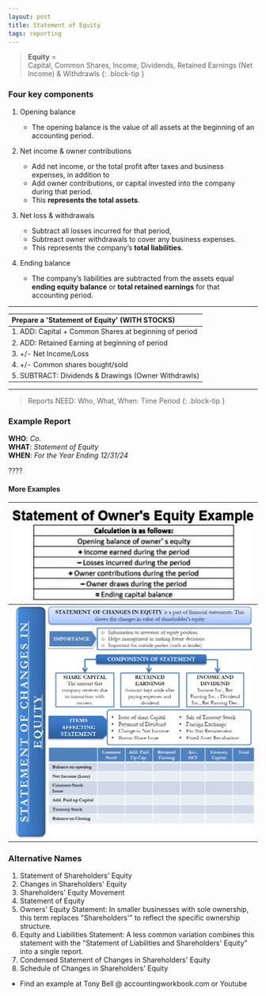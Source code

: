 ```yaml
---
layout: post
title: Statement of Equity
tags: reporting
---
```


> **Equity** =   
> Capital, Common Shares, Income, Dividends, Retained Earnings (Net Income) & Withdrawls
{: .block-tip }

### Four key components

1. Opening balance 
   - The opening balance is the value of all assets at the beginning of an accounting period.
  
2. Net income & owner contributions 
   - Add net income, or the total profit after taxes and business expenses, in addition to
   - Add owner contributions, or capital invested into the company during that period.
   - This **represents the total assets**.
  
3. Net loss & withdrawals 
   - Subtract all losses incurred for that period,   
   - Subtreact owner withdrawals to cover any business expenses. 
   - This represents the company’s **total liabilities**. 
  
4. Ending balance 
   - The company’s liabilities are subtracted from the assets equal **ending equity balance** or **total retained earnings** for that accounting period.


---

|Prepare a 'Statement of Equity' (WITH STOCKS)|
|:-|
|1. ADD: Capital + Common Shares at beginning of period|
|2. ADD: Retained Earning at beginning of period|
|3.  +/- Net Income/Loss|
|4.  +/- Common shares bought/sold|
|5. SUBTRACT: Dividends & Drawings (Owner Withdrawls)|

---

> Reports NEED: Who, What, When: Time Period
{: .block-tip }

### Example Report

**WHO**: *Co.*  
**WHAT**: *Statement of Equity*  
**WHEN**: *For the Year Ending 12/31/24*  

????

#### More Examples

| ![Example 1](/assets/misc/Statement-of-Owners-Equity-Example.jpg) |
|:-:|
| ![Example 2](/assets/misc/Statement-of-Stockholders-Equity.png)|

### Alternative Names

1. Statement of Shareholders' Equity   
2. Changes in Shareholders' Equity   
3. Shareholders' Equity Movement  
4. Statement of Equity   
5. Owners' Equity Statement: In smaller businesses with sole ownership, this term replaces "Shareholders'" to reflect the specific ownership structure.   
6. Equity and Liabilities Statement: A less common variation combines this statement with the "Statement of Liabilities and Shareholders' Equity" into a single report.   
7. Condensed Statement of Changes in Shareholders' Equity   
8. Schedule of Changes in Shareholders' Equity   
   
- Find an example at Tony Bell @ accountingworkbook.com or Youtube
